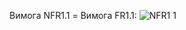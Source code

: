 Вимога NFR1.1 = Вимога FR1.1:
![NFR1 1](https://github.com/oleksandrblazhko/ai-213-kirpikov/assets/100131883/d72c0986-3152-4b32-8dfc-2dde2b21e1d3)
